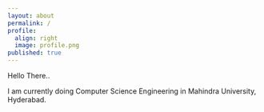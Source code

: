 ```yaml
---
layout: about
permalink: /
profile:
  align: right
  image: profile.png
published: true
---
```


Hello There..

I am currently doing Computer Science Engineering in Mahindra University, Hyderabad.

